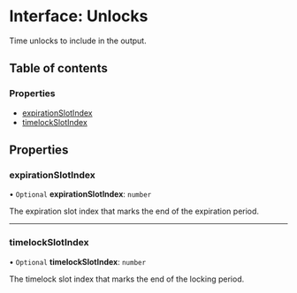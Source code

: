 # Interface: Unlocks

Time unlocks to include in the output.

## Table of contents

### Properties

- [expirationSlotIndex](Unlocks.md#expirationslotindex)
- [timelockSlotIndex](Unlocks.md#timelockslotindex)

## Properties

### expirationSlotIndex

• `Optional` **expirationSlotIndex**: `number`

The expiration slot index that marks the end of the expiration period.

___

### timelockSlotIndex

• `Optional` **timelockSlotIndex**: `number`

The timelock slot index that marks the end of the locking period.
